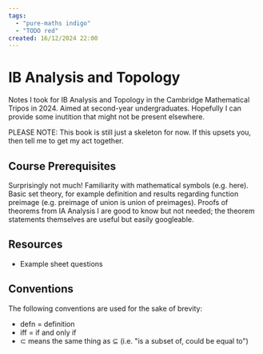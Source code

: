 ```yaml
---
tags:
  - "pure-maths indigo"
  - "TODO red"
created: 16/12/2024 22:00
---
```

# IB Analysis and Topology

Notes I took for IB Analysis and Topology in the Cambridge Mathematical Tripos in 2024. Aimed at second-year undergraduates. Hopefully I can provide some inutition that might not be present elsewhere.

<IncompleteMessage/>

PLEASE NOTE: This book is still just a skeleton for now. If this upsets you, then <DiscreetLink href="https://admonymous.co/chen"> tell me to get my act together</DiscreetLink>.

## Course Prerequisites

Surprisingly not much! Familiarity with mathematical symbols (e.g. <DiscreetLink href="https://en.wikipedia.org/wiki/Glossary_of_mathematical_symbols">here</DiscreetLink>). Basic set theory, for example definition and results regarding function preimage (e.g. preimage of union is union of preimages). Proofs of theorems from <ProminentLink href="https://gowers.wordpress.com/2014/01/11/introduction-to-cambridge-ia-analysis-i-2014/">IA Analysis I</ProminentLink> are good to know but not needed; the theorem statements themselves are useful but easily googleable.

## Resources

- <DiscreetLink href="https://www.dpmms.cam.ac.uk/study/IB/AnalysisandTopology/">Example sheet questions</DiscreetLink>

## Conventions

The following conventions are used for the sake of brevity:

- defn = definition
- iff = if and only if
- $\subset$ means the same thing as $\subseteq$ (i.e. "is a subset of, could be equal to")